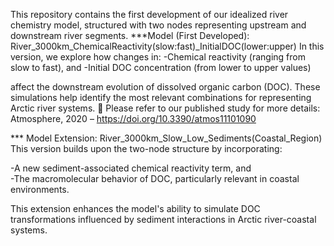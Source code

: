 This repository contains the first development of our idealized river chemistry model, structured with two nodes representing upstream and downstream river segments.
***Model (First Developed):
River_3000km_ChemicalReactivity(slow:fast)_InitialDOC(lower:upper)
 In this version, we explore how changes in:
-Chemical reactivity (ranging from slow to fast), and
-Initial DOC concentration (from lower to upper values)

affect the downstream evolution of dissolved organic carbon (DOC). These simulations help identify the most relevant combinations for representing Arctic river systems.
 📄 Please refer to our published study for more details:
 Atmosphere, 2020 – https://doi.org/10.3390/atmos11101090

*** Model Extension:
River_3000km_Slow_Low_Sediments(Coastal_Region)
 This version builds upon the two-node structure by incorporating:<br>
 
-A new sediment-associated chemical reactivity term, and <br>
-The macromolecular behavior of DOC, particularly relevant in coastal environments.


This extension enhances the model's ability to simulate DOC transformations influenced by sediment interactions in Arctic river-coastal systems.
